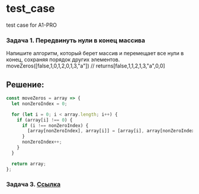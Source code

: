 # test_case
test case for A1-PRO

### Задача 1. Передвинуть нули в конец массива
Напишите алгоритм, который берет массив и перемещает все нули в конец, сохраняя порядок других элементов.
moveZeros([false,1,0,1,2,0,1,3,"a"]) // returns[false,1,1,2,1,3,"a",0,0]

## Решение:
```javascript
const moveZeros = array => {
  let nonZeroIndex = 0;

  for (let i = 0; i < array.length; i++) {
    if (array[i] !== 0) {
      if (i !== nonZeroIndex) {
        [array[nonZeroIndex], array[i]] = [array[i], array[nonZeroIndex]];
      }
      nonZeroIndex++;
    }
  }

  return array;
};
```
### Задача 3. [Ссылка](https://task3-blue-theta.vercel.app/)
